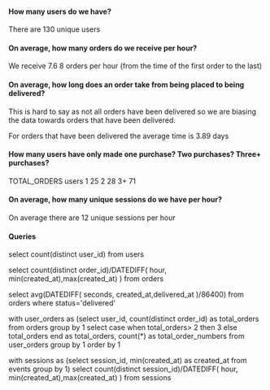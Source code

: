 #### How many users do we have?

There are 130 unique users

#### On average, how many orders do we receive per hour?

We receive 7.6 8 orders per hour (from the time of the first order to the last)

#### On average, how long does an order take from being placed to being delivered?

This is hard to say as not all orders have been delivered so we are biasing the data towards orders that have been delivered. 

For orders that have been delivered the average time is 3.89 days 

#### How many users have only made one purchase? Two purchases? Three+ purchases?

TOTAL_ORDERS	users
1	            25
2	            28
3+	            71

#### On average, how many unique sessions do we have per hour?

On average there are 12 unique sessions per hour 

#### Queries

select count(distinct user_id) from users

select count(distinct order_id)/DATEDIFF( hour, min(created_at),max(created_at) ) from orders

select avg(DATEDIFF( seconds, created_at,delivered_at )/86400) from orders
where status='delivered'

with user_orders as (select user_id, count(distinct order_id) as total_orders from orders group by 1
select case when total_orders> 2 then 3 else total_orders end as total_orders, count(*) as total_order_numbers from user_orders group by 1
order by 1

with sessions as (select session_id, min(created_at) as created_at from events group by 1)
select count(distinct session_id)/DATEDIFF( hour, min(created_at),max(created_at) ) 
from sessions 
